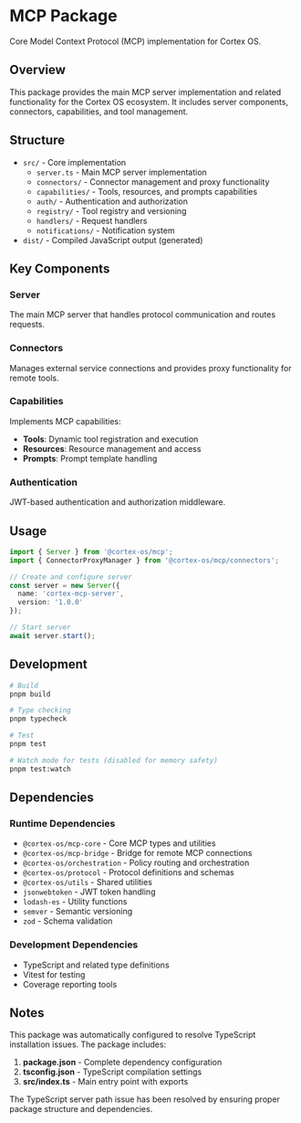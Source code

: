 # MCP Package

Core Model Context Protocol (MCP) implementation for Cortex OS.

## Overview

This package provides the main MCP server implementation and related functionality for the Cortex OS ecosystem. It includes server components, connectors, capabilities, and tool management.

## Structure

- `src/` - Core implementation
  - `server.ts` - Main MCP server implementation
  - `connectors/` - Connector management and proxy functionality
  - `capabilities/` - Tools, resources, and prompts capabilities
  - `auth/` - Authentication and authorization
  - `registry/` - Tool registry and versioning
  - `handlers/` - Request handlers
  - `notifications/` - Notification system
- `dist/` - Compiled JavaScript output (generated)

## Key Components

### Server

The main MCP server that handles protocol communication and routes requests.

### Connectors

Manages external service connections and provides proxy functionality for remote tools.

### Capabilities

Implements MCP capabilities:

- **Tools**: Dynamic tool registration and execution
- **Resources**: Resource management and access
- **Prompts**: Prompt template handling

### Authentication

JWT-based authentication and authorization middleware.

## Usage

```typescript
import { Server } from '@cortex-os/mcp';
import { ConnectorProxyManager } from '@cortex-os/mcp/connectors';

// Create and configure server
const server = new Server({
  name: 'cortex-mcp-server',
  version: '1.0.0'
});

// Start server
await server.start();
```

## Development

```bash
# Build
pnpm build

# Type checking
pnpm typecheck

# Test
pnpm test

# Watch mode for tests (disabled for memory safety)
pnpm test:watch
```

## Dependencies

### Runtime Dependencies

- `@cortex-os/mcp-core` - Core MCP types and utilities
- `@cortex-os/mcp-bridge` - Bridge for remote MCP connections
- `@cortex-os/orchestration` - Policy routing and orchestration
- `@cortex-os/protocol` - Protocol definitions and schemas
- `@cortex-os/utils` - Shared utilities
- `jsonwebtoken` - JWT token handling
- `lodash-es` - Utility functions
- `semver` - Semantic versioning
- `zod` - Schema validation

### Development Dependencies

- TypeScript and related type definitions
- Vitest for testing
- Coverage reporting tools

## Notes

This package was automatically configured to resolve TypeScript installation issues. The package includes:

1. **package.json** - Complete dependency configuration
2. **tsconfig.json** - TypeScript compilation settings
3. **src/index.ts** - Main entry point with exports

The TypeScript server path issue has been resolved by ensuring proper package structure and dependencies.

